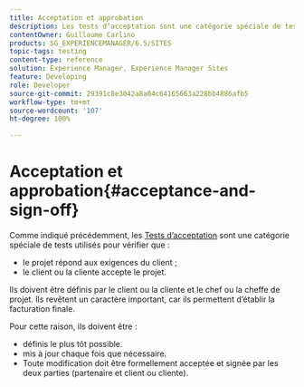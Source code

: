 ```yaml
---
title: Acceptation et approbation
description: Les tests d’acceptation sont une catégorie spéciale de tests utilisés pour vérifier que le projet satisfait aux exigences du client ou de la cliente, et que ce dernier ou cette dernière accepte le projet.
contentOwner: Guillaume Carlino
products: SG_EXPERIENCEMANAGER/6.5/SITES
topic-tags: testing
content-type: reference
solution: Experience Manager, Experience Manager Sites
feature: Developing
role: Developer
source-git-commit: 29391c8e3042a8a04c64165663a228bb4886afb5
workflow-type: tm+mt
source-wordcount: '107'
ht-degree: 100%

---
```


# Acceptation et approbation{#acceptance-and-sign-off}

Comme indiqué précédemment, les [Tests d’acceptation](/help/sites-developing/planning.md) sont une catégorie spéciale de tests utilisés pour vérifier que :

* le projet répond aux exigences du client ;
* le client ou la cliente accepte le projet.

Ils doivent être définis par le client ou la cliente et le chef ou la cheffe de projet. Ils revêtent un caractère important, car ils permettent d’établir la facturation finale.

Pour cette raison, ils doivent être :

* définis le plus tôt possible.
* mis à jour chaque fois que nécessaire.
* Toute modification doit être formellement acceptée et signée par les deux parties (partenaire et client ou cliente).
